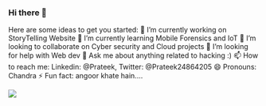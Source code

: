 ### Hi there 👋

<!--
**SymbolofMoon/SymbolofMoon** is a ✨ _special_ ✨ repository because its `README.md` (this file) appears on your GitHub profile.
-->
Here are some ideas to get you started:
🔭 I’m currently working on StoryTelling Website
🌱 I’m currently learning Mobile Forensics and IoT
👯 I’m looking to collaborate on Cyber security and Cloud projects
🤔 I’m looking for help with Web dev
💬 Ask me about anything related to hacking :)
📫 How to reach me: Linkedin: @Prateek, Twitter: @Prateek24864205
😄 Pronouns: Chandra
⚡ Fun fact: angoor khate hain....

<img src="https://github-readme-stats.vercel.app/api?username=symbolofmoon&&show_icons=true&title_color=ffffff&icon_color=FF5733&text_color=00D4FF&bg_color=151515" />
